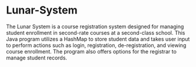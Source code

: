 # Lunar-System
The Lunar System is a course registration system designed for managing student enrollment in second-rate courses at a second-class school. This Java program utilizes a HashMap to store student data and takes user input to perform actions such as login, registration, de-registration, and viewing course enrollment. The program also offers options for the registrar to manage student records.

